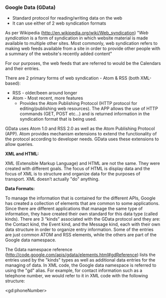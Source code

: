 ### Google Data (GData) ###
  * Standard protocol for reading/writing data on the web
  * It can use either of 2 web syndication formats

As per Wikipedia (http://en.wikipedia.org/wiki/Web_syndication) "_Web syndication_ is a form of syndication in which website material is made available to multiple other sites. Most commonly, web syndication refers to making web feeds available from a site in order to provide other people with a summary of the website's recently added content"

For our purposes, the web feeds that are referred to would be the Calendars and their entries.

There are 2 primary forms of web syndication - Atom & RSS (both XML-based):
  * RSS - older/been around longer
  * Atom - Most recent, more features
    * Provides the Atom Publishing Protocol (HTTP protocol for editing/publishing web resources). The APP allows the use of HTTP commands (GET, POST etc...) and is returned information in the syndication format that is being used.

GData uses Atom 1.0 and RSS 2.0 as well as the Atom Publishing Protocol (APP).
Atom provides mechanism extensions to extend the functionality of the protocol according to developer needs. GData uses these extensions to allow queries.

**XML and HTML:**

XML (Extensible Markup Language) and HTML are not the same. They were created with different goals. The focus of HTML is display data and the focus of XML is to structure and organize data for the purposes of transport. XML doesn’t actually "do" anything.

**Data Formats:**

To manage the information that is contained for the different APIs, Google has created a collection of elements that are common to some applications. Since there are different applications that manage the same type of information, they have created their own standard for this data type (called kinds). There are 3 “kinds” associated with the GData protocol and they are: the Contact kind, the Event kind, and the Message kind, each with their own data structure in order to organize entry information. Some of the entries are just common ATOM and RSS elements, while the others are part of the Google data namespace.

The Gdata namespace reference (http://code.google.com/apis/gdata/elements.html#gdReference) lists the entries used by the "kinds" types as well as additional data entries for the managing of data. In XML code, the Google data namespace is referred to using the "gd" alias. For example, for contact information such as a telephone number, we would refer to it in XML code with the following structure:  

&lt;gd:phoneNumber&gt;

